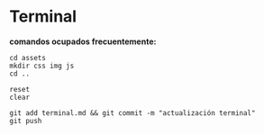 # Terminal

**comandos ocupados frecuentemente:**  
~~~
cd assets
mkdir css img js
cd ..
~~~
~~~
reset
clear
~~~
~~~
git add terminal.md && git commit -m "actualización terminal"
git push
~~~
